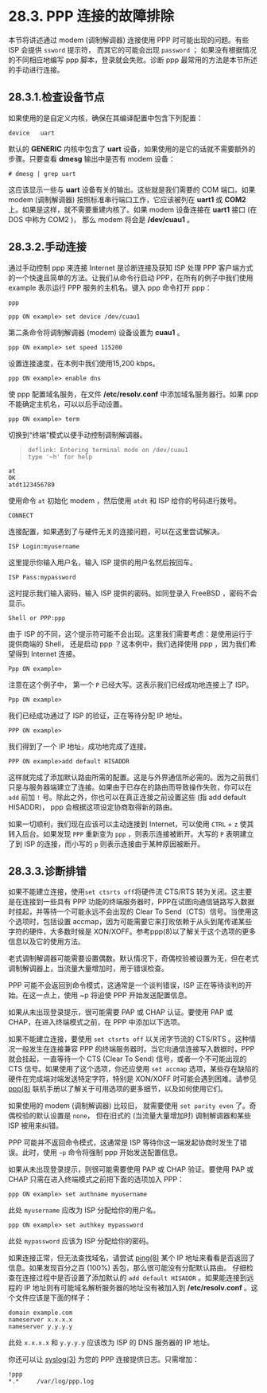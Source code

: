 # 28.3. PPP 连接的故障排除

本节将讲述通过 modem (调制解调器) 连接使用 PPP 时可能出现的问题。有些 ISP 会提供 `ssword` 提示符， 而其它的可能会出现 `password` ； 如果没有根据情况的不同相应地编写 ppp 脚本，登录就会失败。诊断 ppp 最常用的方法是本节所述的手动进行连接。

## 28.3.1.检查设备节点

如果使用的是自定义内核，确保在其编译配置中包含下列配置：

```
device   uart
```

默认的 **GENERIC** 内核中包含了 **uart** 设备，如果使用的是它的话就不需要额外的步骤。只要查看 **dmesg** 输出中是否有 modem 设备：

```
# dmesg | grep uart
```

这应该显示一些与 **uart** 设备有关的输出。这些就是我们需要的 COM 端口。如果 modem (调制解调器) 按照标准串行端口工作，它应该被列在 **uart1** 或 **COM2** 上。如果是这样，就不需要重建内核了。如果 modem 设备连接在 **uart1** 接口 (在 DOS 中称为 COM2 )， 那么 modem 将会是 **/dev/cuau1** 。

## 28.3.2.手动连接

通过手动控制 ppp 来连接 Internet 是诊断连接及获知 ISP 处理 PPP 客户端方式的一个快速且简单的方法。让我们从命令行启动 PPP，在所有的例子中我们使用 example 表示运行 PPP 服务的主机名。键入 ppp 命令打开 ppp：

```
ppp
```

```
ppp ON example> set device /dev/cuau1
```

第二条命令将调制解调器 (modem) 设备设置为 **cuau1** 。

```
ppp ON example> set speed 115200
```

设置连接速度，在本例中我们使用15,200 kbps。

```
ppp ON example> enable dns
```

使 ppp 配置域名服务，在文件 **/etc/resolv.conf** 中添加域名服务器行。如果 ppp 不能确定主机名，可以以后手动设置。

```
ppp ON example> term
```

切换到“终端”模式以便手动控制调制解调器。

> ```
> deflink: Entering terminal mode on /dev/cuau1
> type '~h' for help
> ```

```
at
OK
atdt123456789
```

使用命令 `at` 初始化 modem ，然后使用 `atdt` 和 ISP 给你的号码进行拨号。

```
CONNECT
```

连接配置，如果遇到了与硬件无关的连接问题，可以在这里尝试解决。

```
ISP Login:myusername
```

这里提示你输入用户名，输入 ISP 提供的用户名然后按回车。

```
ISP Pass:mypassword
```

这时提示我们输入密码，输入 ISP 提供的密码。如同登录入 FreeBSD ，密码不会显示。

```
Shell or PPP:ppp
```

由于 ISP 的不同，这个提示符可能不会出现。这里我们需要考虑：是使用运行于提供商端的 Shell， 还是启动 ppp ？这本例中，我们选择使用 ppp ，因为我们希望得到 Internet 连接。

```
Ppp ON example>
```

注意在这个例子中， 第一个 `P` 已经大写。这表示我们已经成功地连接上了 ISP。

```
Ppp ON example>
```

我们已经成功通过了 ISP 的验证，正在等待分配 IP 地址。

```
PPP ON example>
```

我们得到了一个 IP 地址，成功地完成了连接。

```
PPP ON example>add default HISADDR
```

这样就完成了添加默认路由所需的配置。这是与外界通信所必需的。因为之前我们只是与服务器端建立了连接。如果由于已存在的路由而导致操作失败，你可以在 `add` 前加 `!` 号。除此之外，你也可以在真正连接之前设置这些 (指 add default HISADDR)， ppp 会根据这项设定协商取得新的路由。

如果一切顺利，我们现在应该可以主动连接到 Internet，可以使用 `CTRL` + `z` 使其转入后台。如果发现 `PPP` 重新变为 `ppp` ，则表示连接被断开。大写的 `P` 表明建立了到 ISP 的连接，而小写的 `p` 则表示连接由于某种原因被断开。

## 28.3.3.诊断排错

如果不能建立连接，使用`set ctsrts off`将硬件流 CTS/RTS 转为关闭。这主要是在连接到一些具有 PPP 功能的终端服务器时，PPP在试图向通信链路写入数据时挂起，并等待一个可能永远不会出现的 Clear To Send（CTS）信号。当使用这个选项时，包括设置 accmap，因为可能需要它来打败依赖于从头到尾传递某些字符的硬件，大多数时候是 XON/XOFF。参考ppp(8)以了解关于这个选项的更多信息以及它的使用方法。

老式调制解调器可能需要设置偶数。默认情况下，奇偶校验被设置为无，但在老式调制解调器上，当流量大量增加时，用于错误检查。

PPP 可能不会返回到命令模式，这通常是一个谈判错误，ISP 正在等待谈判的开始。在这一点上，使用 ~p 将迫使 PPP 开始发送配置信息。

如果从未出现登录提示，很可能需要 PAP 或 CHAP 认证。要使用 PAP 或 CHAP，在进入终端模式之前，在 PPP 中添加以下选项。




如果不能建立连接，要使用 `set ctsrts off` 以关闭字节流的 CTS/RTS 。这种情况一般发生在连接兼容 PPP 的终端服务器时。当它向通信连接写入数据时，PPP 就会挂起，一直等待一个 CTS (Clear To Send) 信号，或者一个不可能出现的 CTS 信号。如果使用了这个选项，你还应使用 `set accmap` 选项，某些存在缺陷的硬件在完成端对端发送特定字符，特别是 XON/XOFF 时可能会遇到困难。请参见 [ppp(8)](https://www.freebsd.org/cgi/man.cgi?query=ppp&sektion=8&format=html) 联机手册以了解关于可用选项的更多细节，以及如何使用它们。

如果使用的 modem (调制解调器) 比较旧， 就需要使用 `set parity even` 了。奇偶校验的默认设置是 `none`， 但在旧式的 (当流量大量增加时) 调制解调器和某些 ISP 被用来纠错。

PPP 可能并不返回命令模式，这通常是 ISP 等待你这一端发起协商时发生了错误。此时，使用 `~p` 命令将强制 ppp 开始发送配置信息。

如果从未出现登录提示，则很可能需要使用 PAP 或 CHAP 验证。要使用 PAP 或 CHAP 只需在进入终端模式之前把下面的选项加入 PPP：

```
ppp ON example> set authname myusername
```

此处 `myusername` 应改为 ISP 分配给你的用户名。

```
ppp ON example> set authkey mypassword
```

此处 `mypassword` 应该为 ISP 分配给你的密码。

如果连接正常，但无法查找域名，请尝试 [ping(8)](https://www.freebsd.org/cgi/man.cgi?query=ping&sektion=8&format=html) 某个 IP 地址来看看是否返回了信息。如果发现百分之百 (100%) 丢包，那么很可能没有分配默认路由。 仔细检查在连接过程中是否设置了添加默认的 `add default HISADDR` 。如果能连接到远程的 IP 地址则有可能域名解析服务器的地址没有被加入到 **/etc/resolv.conf** 。这个文件应该是下面的样子：

```
domain example.com
nameserver x.x.x.x
nameserver y.y.y.y
```

此处 `x.x.x.x` 和 `y.y.y.y` 应该改为 ISP 的 DNS 服务器的 IP 地址。

你还可以让 [syslog(3)](https://www.freebsd.org/cgi/man.cgi?query=syslog&sektion=3&format=html) 为您的 PPP 连接提供日志。只需增加：

```
!ppp
*.*     /var/log/ppp.log
```

